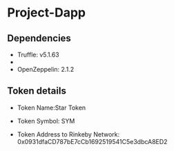 # Project-Dapp

## Dependencies

- Truffle: v5.1.63
- 
- OpenZeppelin: 2.1.2

## Token details

- Token Name:Star Token

- Token Symbol: SYM

- Token Address to Rinkeby Network: 0x0931dfaCD787bE7cCb1692519541C5e3dbcA8ED2

